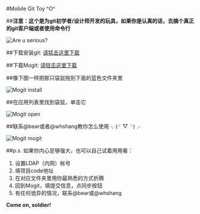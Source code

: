 #Mobile Git Toy ^O^

##**注意：这个是为git初学者/设计师开发的玩具，如果你是认真的话，去搞个真正的git客户端或者使用命令行**

![Are u serious?][1]

##下载安装git: [请猛击这里下载][2]
  
##下载Mogit: [请轻击这里下载][3]
  
##像下图一样把那只袋鼠拖到下面的蓝色文件夹里
  
  ![Mogit install][4]
 
##在应用列表里找到袋鼠，单击它
  
  ![Mogit open][5]
  
##联系@bear或者@whshang教你怎么使用  ╮(╯▽╰)╭
  
  ![Mogit mogit][6]

##p.s. 如果你内心足够强大，也可以自己试着用用看：

  1. 设置LDAP（内网）帐号
  2. 填项目code地址
  3. 在对应文件夹里用你最熟悉的方式折腾
  4. 回到Mogit，填提交信息，点同步按钮
  5. 有任何诡异的情况，联系@bear或@whshang

**Come on, soldier!**
    
[1]: http://code.dapps.douban.com/bear/mogit/raw/master/release/screenshots/clown.jpg
[2]: ftp://douban:doubanpeapt@ftp.intra.douban.com/swap/git-1.8.2-intel-universal-snow-leopard.dmg
[3]: http://code.dapps.douban.com/bear/mogit/raw/master/release/dmg/mogit.dmg
[4]: http://code.dapps.douban.com/bear/mogit/raw/master/release/screenshots/install.png
[5]: http://code.dapps.douban.com/bear/mogit/raw/master/release/screenshots/apps.png
[6]: http://code.dapps.douban.com/bear/mogit/raw/master/release/screenshots/mogit.png
